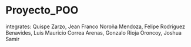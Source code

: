 ﻿# Proyecto_POO
integrates:
Quispe Zarzo, Jean Franco
Noroña Mendoza, Felipe
Rodríguez Benavides, Luis Mauricio
Correa Arenas, Gonzalo
Rioja Oroncoy, Joshua Samir

